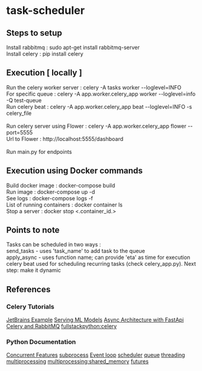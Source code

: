# task-scheduler
## Steps to setup
Install rabbitmq : sudo apt-get install rabbitmq-server<br />
Install celery : pip install celery

## Execution [ locally ]
Run the celery worker server : celery -A tasks worker --loglevel=INFO <br />
For specific queue : celery -A app.worker.celery_app worker --loglevel=info -Q test-queue <br />
Run celery beat : celery -A app.worker.celery_app beat --loglevel=INFO -s celery_file<br />
<br />
Run celery server using Flower : celery -A app.worker.celery_app flower --port=5555<br />
Url to Flower : http://localhost:5555/dashboard<br />
<br />
Run main.py for endpoints<br />
 
## Execution using Docker commands 
Build docker image : docker-compose build<br />
Run image : docker-compose up -d <br />
See logs : docker-compose logs -f<br />
List of running containers : docker container ls<br />
Stop a server : docker stop <.container_id.><br />

## Points to note
Tasks can be scheduled in two ways :<br />
send_tasks - uses 'task_name' to add task to the queue<br />
apply_async - uses function name; can provide 'eta' as time for execution<br />
celery beat used for scheduling recurring tasks (check celery_app.py). Next step: make it dynamic <br />



## References

### Celery Tutorials
[JetBrains Example](https://www.jetbrains.com/pycharm/guide/tutorials/fastapi-aws-kubernetes/redis_celery/)
[Serving ML Models](https://towardsdatascience.com/deploying-ml-models-in-production-with-fastapi-and-celery-7063e539a5db)
[Async Architecture with FastApi Celery and RabbitMQ](https://medium.com/cuddle-ai/async-architecture-with-fastapi-celery-and-rabbitmq-c7d029030377)
[fullstackpython:celery](https://www.fullstackpython.com/celery.html)

### Python Documentation
[Concurrent Features](https://docs.python.org/3/library/concurrent.futures.html#module-concurrent.futures)
[subprocess](https://docs.python.org/3/library/subprocess.html)
[Event loop](https://docs.python.org/3.9/library/asyncio-eventloop.html#)
[scheduler](https://docs.python.org/3/library/sched.html)
[queue](https://docs.python.org/3/library/queue.html)
[threading](https://docs.python.org/3/library/threading.html#module-threading)
[multiprocessing](https://docs.python.org/3/library/multiprocessing.html)
[multiprocessing:shared_memory](https://docs.python.org/3/library/multiprocessing.shared_memory.html)
[futures](https://docs.python.org/3/library/asyncio-future.html)
